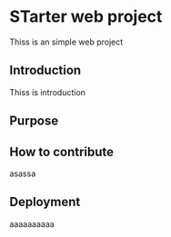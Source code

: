 # STarter web project 
Thiss is an simple web project 
## Introduction 
Thiss is introduction 
## Purpose 

## How to contribute
asassa
## Deployment

aaaaaaaaaa